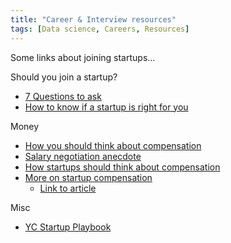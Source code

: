 ```yaml
---
title: "Career & Interview resources"
tags: [Data science, Careers, Resources]
---
```


Some links about joining startups...

Should you join a startup?
* [7 Questions to ask](https://blog.cardash.com/7-questions-to-ask-founders-before-joining-their-startup-5c197f6d6233)
* [How to know if a startup is right for you](https://hbr.org/2016/05/how-to-know-if-joining-a-startup-is-right-for-you)

Money
* [How you should think about compensation](https://www.financialsamurai.com/candid-advice-for-those-joining-the-startup-world/)
* [Salary negotiation anecdote](https://blog.keen.io/how-i-negotiated-my-startup-compensation-a291a9fb20a8)
* [How startups should think about compensation](http://firstround.com/review/A-Counterintuitive-System-for-Startup-Compensation/)
* [More on startup compensation](https://quip.com/HEB3Ah9dYD6o)
  * [Link to article](https://www.inc.com/jessica-stillman/everything-you-need-to-know-about-startup-compensation.html)

Misc
* [YC Startup Playbook](http://playbook.samaltman.com/)
